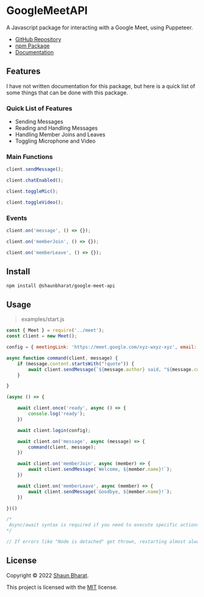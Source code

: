 # GoogleMeetAPI

A Javascript package for interacting with a Google Meet, using Puppeteer.

- [GitHub Repository](https://github.com/shaunbharat/GoogleMeetAPI)
- [npm Package](https://www.npmjs.com/package/@shaunbharat/google-meet-api)
- [Documentation](https://shaunbharat.github.io/GoogleMeetAPI)

## Features

I have not written documentation for this package, but here is a quick list of some things that can be done with this package.

### Quick List of Features

- Sending Messages
- Reading and Handling Messages
- Handling Member Joins and Leaves
- Toggling Microphone and Video

### Main Functions

```javascript
client.sendMessage();

client.chatEnabled();

client.toggleMic();

client.toggleVideo();
```

### Events

```javascript
client.on('message', () => {});

client.on('memberJoin', () => {});

client.on('memberLeave', () => {});
```

## Install

```bash
npm install @shaunbharat/google-meet-api
```

## Usage

> examples/start.js

```javascript
const { Meet } = require('../meet');
const client = new Meet();

config = { meetingLink: 'https://meet.google.com/xyz-wxyz-xyz', email: '', pw: '' };

async function command(client, message) {
    if (message.content.startsWith("!quote")) {
        await client.sendMessage(`${message.author} said, "${message.content.replace("!quote ", "")}" at ${message.time}`);
    }

}

(async () => {

    await client.once('ready', async () => {
        console.log('ready');
    })

    await client.login(config);

    await client.on('message', async (message) => {
        command(client, message);
    })

    await client.on('memberJoin', async (member) => {
        await client.sendMessage(`Welcome, ${member.name}!`);
    })

    await client.on('memberLeave', async (member) => {
        await client.sendMessage(`Goodbye, ${member.name}!`);
    })

})()

/*
 Async/await syntax is required if you need to execute specific actions with Puppeteer or don't want to be limited to only the events already implemented.
*/

// If errors like "Node is detached" get thrown, restarting almost always fixes most errors
```

## License

Copyright © 2022 [Shaun Bharat](https://github.com/shaunbharat).

This project is licensed with the [MIT](https://github.com/shaunbharat/GoogleMeetAPI/blob/main/LICENSE) license.
